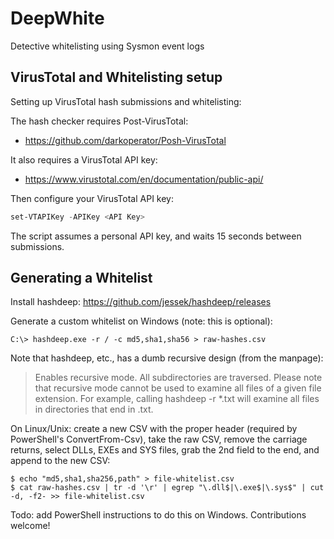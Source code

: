 # DeepWhite

Detective whitelisting using Sysmon event logs

## VirusTotal and Whitelisting setup

Setting up VirusTotal hash submissions and whitelisting:

The hash checker requires Post-VirusTotal:

 - https://github.com/darkoperator/Posh-VirusTotal

It also requires a VirusTotal API key: 

 - https://www.virustotal.com/en/documentation/public-api/

Then configure your VirusTotal API key:
```powershell
set-VTAPIKey -APIKey <API Key>
```
The script assumes a personal API key, and waits 15 seconds between submissions.

## Generating a Whitelist

Install hashdeep: https://github.com/jessek/hashdeep/releases

Generate a custom whitelist on Windows (note: this is optional):

```
C:\> hashdeep.exe -r / -c md5,sha1,sha56 > raw-hashes.csv
```
Note that hashdeep, etc., has a dumb recursive design (from the manpage):

> Enables recursive mode. All subdirectories are traversed. Please note that recursive mode cannot be used to examine all files of a given file extension. For example, calling hashdeep -r *.txt will examine all files in directories that end in .txt. 

On Linux/Unix: create a new CSV with the proper header (required by PowerShell's ConvertFrom-Csv), take the raw CSV, remove the carriage returns, select DLLs, EXEs and SYS files, grab the 2nd field to the end, and append to the new CSV:

```shell
$ echo "md5,sha1,sha256,path" > file-whitelist.csv
$ cat raw-hashes.csv | tr -d '\r' | egrep "\.dll$|\.exe$|\.sys$" | cut -d, -f2- >> file-whitelist.csv
```

Todo: add PowerShell instructions to do this on Windows. Contributions welcome! 


